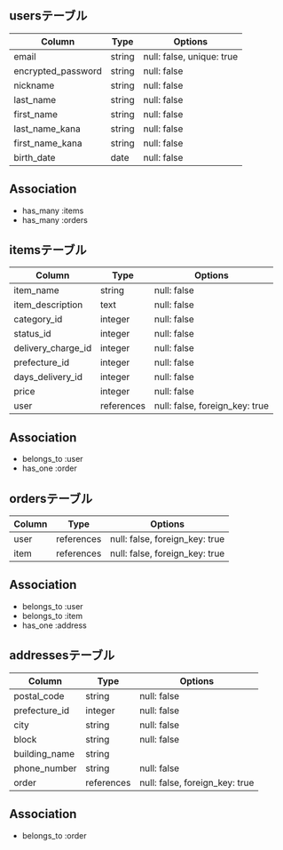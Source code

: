 ## usersテーブル

| Column             | Type   | Options                   |
| ------------------ | ------ | ------------------------- |
| email              | string | null: false, unique: true |
| encrypted_password | string | null: false               |
| nickname           | string | null: false               |
| last_name          | string | null: false               |
| first_name         | string | null: false               |
| last_name_kana     | string | null: false               |
| first_name_kana    | string | null: false               |
| birth_date         | date   | null: false               |

## Association

- has_many :items
- has_many :orders

## itemsテーブル

| Column             | Type       | Options                        |
| ------------------ | ---------- | ------------------------------ |
| item_name          | string     | null: false                    |
| item_description   | text       | null: false                    |
| category_id        | integer    | null: false                    |
| status_id          | integer    | null: false                    |
| delivery_charge_id | integer    | null: false                    |
| prefecture_id      | integer    | null: false                    |
| days_delivery_id   | integer    | null: false                    |
| price              | integer    | null: false                    |
| user               | references | null: false, foreign_key: true |

## Association

- belongs_to :user
- has_one :order

## ordersテーブル

| Column | Type       | Options                        |
| ------ | ---------- | ------------------------------ |
| user   | references | null: false, foreign_key: true |
| item   | references | null: false, foreign_key: true |

## Association

- belongs_to :user
- belongs_to :item
- has_one :address

## addressesテーブル

| Column            | Type       | Options                        |
| ----------------- | ---------- | ------------------------------ |
| postal_code       | string     | null: false                    |
| prefecture_id     | integer    | null: false                    |
| city              | string     | null: false                    |
| block             | string     | null: false                    |
| building_name     | string     |                                |
| phone_number      | string     | null: false                    |
| order | references | null: false, foreign_key: true |

## Association

- belongs_to :order